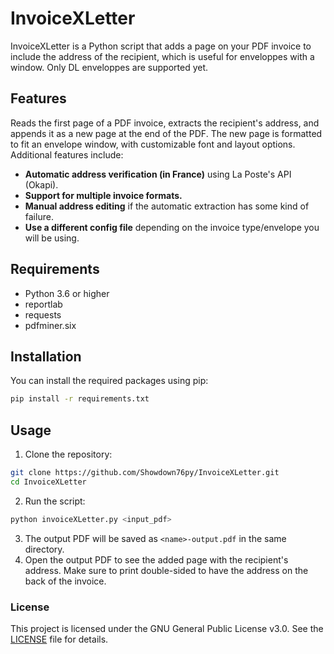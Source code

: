 # InvoiceXLetter
InvoiceXLetter is a Python script that adds a page on your PDF invoice to include the address of the recipient, which is useful for enveloppes with a window.
Only DL enveloppes are supported yet.

## Features
Reads the first page of a PDF invoice, extracts the recipient's address, and appends it as a new page at the end of the PDF. The new page is formatted to fit an envelope window, with customizable font and layout options.  
Additional features include:
- **Automatic address verification (in France)** using La Poste's API (Okapi).
- **Support for multiple invoice formats.**
- **Manual address editing** if the automatic extraction has some kind of failure.
- **Use a different config file** depending on the invoice type/envelope you will be using.

## Requirements
- Python 3.6 or higher
- reportlab
- requests
- pdfminer.six

## Installation
You can install the required packages using pip:
```bash
pip install -r requirements.txt
```

## Usage
1. Clone the repository:
```bash
git clone https://github.com/Showdown76py/InvoiceXLetter.git
cd InvoiceXLetter
```
2. Run the script:
```bash
python invoiceXLetter.py <input_pdf>
```
3. The output PDF will be saved as `<name>-output.pdf` in the same directory.
4. Open the output PDF to see the added page with the recipient's address. Make sure to print double-sided to have the address on the back of the invoice.

### License
This project is licensed under the GNU General Public License v3.0. See the [LICENSE](LICENSE) file for details.

